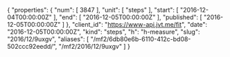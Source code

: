 {
  "properties": {
    "num": [
      3847
    ],
    "unit": [
      "steps"
    ],
    "start": [
      "2016-12-04T00:00:00Z"
    ],
    "end": [
      "2016-12-05T00:00:00Z"
    ],
    "published": [
      "2016-12-05T00:00:00Z"
    ]
  },
  "client_id": "https://www-api.jvt.me/fit",
  "date": "2016-12-05T00:00:00Z",
  "kind": "steps",
  "h": "h-measure",
  "slug": "2016/12/9uxgv",
  "aliases": [
    "/mf2/6db80e6b-6110-412c-bd08-502ccc92eedd/",
    "/mf2/2016/12/9uxgv"
  ]
}
